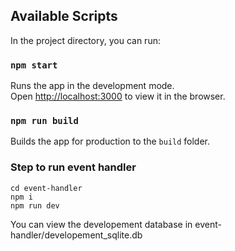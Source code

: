 ## Available Scripts

In the project directory, you can run:

### `npm start`

Runs the app in the development mode.<br />
Open [http://localhost:3000](http://localhost:3000) to view it in the browser.

### `npm run build`

Builds the app for production to the `build` folder.<br />

### Step to run event handler

```
cd event-handler
npm i
npm run dev

```

You can view the developement database in event-handler/developement_sqlite.db
